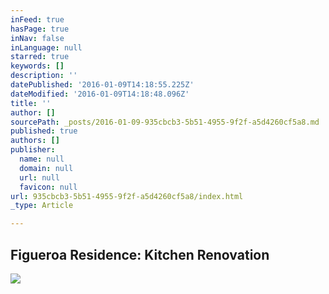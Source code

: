 ```yaml
---
inFeed: true
hasPage: true
inNav: false
inLanguage: null
starred: true
keywords: []
description: ''
datePublished: '2016-01-09T14:18:55.225Z'
dateModified: '2016-01-09T14:18:48.096Z'
title: ''
author: []
sourcePath: _posts/2016-01-09-935cbcb3-5b51-4955-9f2f-a5d4260cf5a8.md
published: true
authors: []
publisher:
  name: null
  domain: null
  url: null
  favicon: null
url: 935cbcb3-5b51-4955-9f2f-a5d4260cf5a8/index.html
_type: Article

---
```

## Figueroa Residence: Kitchen Renovation
![](https://s3-us-west-2.amazonaws.com/the-grid-img/p/08163039eb80d37a9c90182267a170cfb6b56706.jpg)